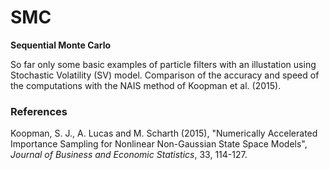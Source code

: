 # SMC

__Sequential Monte Carlo__

So far only some basic examples of particle filters with an illustation using Stochastic Volatility (SV) model. Comparison of the accuracy and speed of the computations with the NAIS method of Koopman et al. (2015).

### References
Koopman, S. J., A. Lucas and M. Scharth (2015), "Numerically Accelerated Importance Sampling for Nonlinear Non-Gaussian State Space Models", _Journal of Business and Economic Statistics_, 33, 114-127.
